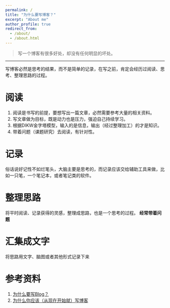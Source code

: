 ```yaml
---
permalink: /
title: "为什么要写博客？"
excerpt: "About me"
author_profile: true
redirect_from: 
  - /about/
  - /about.html
---
```


> 写一个博客有很多好处，却没有任何明显的坏处。
---

写博客必然是思考的结果，而不是简单的记录，在写之前，肯定会经历过阅读、思考、整理思路的过程。

阅读
======
1. 阅读是书写的前提，要想写出一篇文章，必然需要参考大量的相关资料。
1. 写文章做为目标，既是动力也是压力，强迫自己持续学习。 
1. 根据DIKW金字塔模型，输入的是信息，输出（经过整理加工）的才是知识。
1. 带着问题（课题研究）去阅读，有针对性。

记录
======
俗话说好记性不如烂笔头，大脑主要是思考的，而记录应该交给辅助工具来做，比如一只笔，一个笔记本，或者笔记类的软件。

整理思路
======

将平时阅读、记录获得的灵感，整理成思路，也是一个思考的过程。
**经常带着问题**



汇集成文字
======
将思路用文字、脑图或者其他形式记录下来

参考资料
======
1. [为什么要写Blog？](http://www.ruanyifeng.com/blog/2006/12/why_i_keep_blogging.html)
2. [为什么你应该（从现在开始就）写博客](http://mindhacks.cn/2009/02/15/why-you-should-start-blogging-now/)
